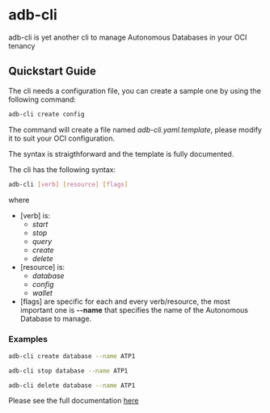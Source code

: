 # adb-cli

adb-cli is yet another cli to manage Autonomous Databases in your OCI tenancy

## Quickstart Guide

The cli needs a configuration file, you can create a sample one by using the following command:

```sh
adb-cli create config
```

The command will create a file named _adb-cli.yaml.template_, please modify it to suit your OCI configuration.

The syntax is straigthforward and the template is fully documented.

The cli has the following syntax:

```sh
adb-cli [verb] [resource] [flags]
```

where

* [verb] is:
  * _start_
  * _stop_
  * _query_
  * _create_
  * _delete_
* [resource] is:
  * _database_
  * _config_
  * _wallet_
* [flags] are specific for each and every verb/resource, the most important one is __--name__ that specifies the name of the Autonomous Database to manage.

### Examples

```sh
adb-cli create database --name ATP1

adb-cli stop database --name ATP1

adb-cli delete database --name ATP1
```

Please see the full documentation [here](docs/adb-cli.md)
